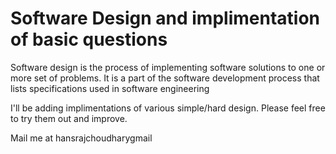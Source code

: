 # Software Design and implimentation of basic questions
Software design is the process of implementing software solutions to one or more set of problems. It is a part of the software development process that lists specifications used in software engineering

I'll be adding implimentations of various simple/hard design. Please feel free to try them out and improve.

Mail me at hansrajchoudhary<at>gmail
